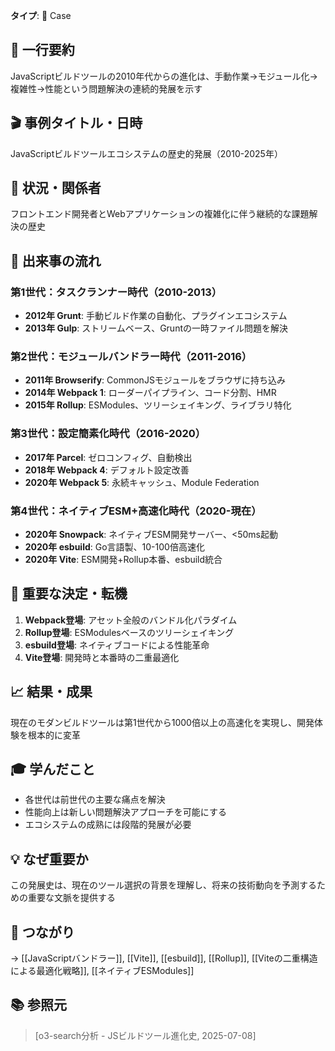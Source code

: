 **タイプ**: 📝 Case

## 📝 一行要約
JavaScriptビルドツールの2010年代からの進化は、手動作業→モジュール化→複雑性→性能という問題解決の連続的発展を示す

## 🎬 事例タイトル・日時
JavaScriptビルドツールエコシステムの歴史的発展（2010-2025年）

## 🎯 状況・関係者
フロントエンド開発者とWebアプリケーションの複雑化に伴う継続的な課題解決の歴史

## 📖 出来事の流れ

### 第1世代：タスクランナー時代（2010-2013）
- **2012年 Grunt**: 手動ビルド作業の自動化、プラグインエコシステム
- **2013年 Gulp**: ストリームベース、Gruntの一時ファイル問題を解決

### 第2世代：モジュールバンドラー時代（2011-2016）
- **2011年 Browserify**: CommonJSモジュールをブラウザに持ち込み
- **2014年 Webpack 1**: ローダーパイプライン、コード分割、HMR
- **2015年 Rollup**: ESModules、ツリーシェイキング、ライブラリ特化

### 第3世代：設定簡素化時代（2016-2020）
- **2017年 Parcel**: ゼロコンフィグ、自動検出
- **2018年 Webpack 4**: デフォルト設定改善
- **2020年 Webpack 5**: 永続キャッシュ、Module Federation

### 第4世代：ネイティブESM+高速化時代（2020-現在）
- **2020年 Snowpack**: ネイティブESM開発サーバー、<50ms起動
- **2020年 esbuild**: Go言語製、10-100倍高速化
- **2020年 Vite**: ESM開発+Rollup本番、esbuild統合

## 🎲 重要な決定・転機
1. **Webpack登場**: アセット全般のバンドル化パラダイム
2. **Rollup登場**: ESModulesベースのツリーシェイキング
3. **esbuild登場**: ネイティブコードによる性能革命
4. **Vite登場**: 開発時と本番時の二重最適化

## 📈 結果・成果
現在のモダンビルドツールは第1世代から1000倍以上の高速化を実現し、開発体験を根本的に変革

## 🎓 学んだこと
- 各世代は前世代の主要な痛点を解決
- 性能向上は新しい問題解決アプローチを可能にする
- エコシステムの成熟には段階的発展が必要

## 💡 なぜ重要か
この発展史は、現在のツール選択の背景を理解し、将来の技術動向を予測するための重要な文脈を提供する

## 🔗 つながり
→ [[JavaScriptバンドラー]], [[Vite]], [[esbuild]], [[Rollup]], [[Viteの二重構造による最適化戦略]], [[ネイティブESModules]]

## 📚 参照元
> [o3-search分析 - JSビルドツール進化史, 2025-07-08]